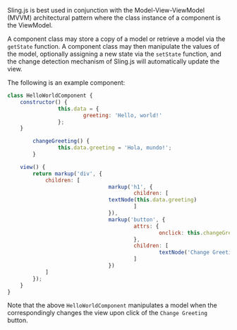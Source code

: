 Sling.js is best used in conjunction with the Model-View-ViewModel (MVVM) architectural pattern where the class instance of a component is the ViewModel.

A component class may store a copy of a model or retrieve a model via the ```getState``` function. A component class may then manipulate the values of the model, optionally assigning a new state via the ```setState``` function, and the change detection mechanism of Sling.js will automatically update the view.

The following is an example component:
```javascript
class HelloWorldComponent {
	constructor() {
                this.data = {
                        greeting: 'Hello, world!'
                };
	}

        changeGreeting() {
                this.data.greeting = 'Hola, mundo!';
        }

	view() {
		return markup('div', {            
			children: [
                                markup('h1', {
                                        children: [
				                textNode(this.data.greeting)
                                        ]
                                }),
                                markup('button', {
                                        attrs: {
                                                onclick: this.changeGreeting.bind(this)
                                        },
                                        children: [
                                                textNode('Change Greeting')
                                        ]
                                })
			]
		});
	}
}
```

Note that the above ```HelloWorldComponent``` manipulates a model when the correspondingly changes the view upon click of the ```Change Greeting``` button.